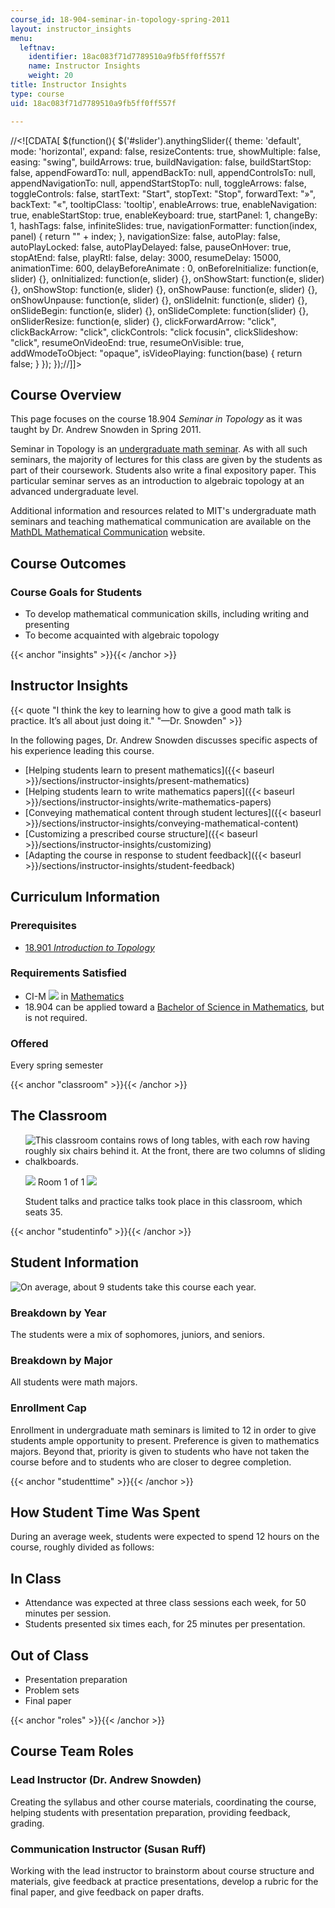 ```yaml
---
course_id: 18-904-seminar-in-topology-spring-2011
layout: instructor_insights
menu:
  leftnav:
    identifier: 18ac083f71d7789510a9fb5ff0ff557f
    name: Instructor Insights
    weight: 20
title: Instructor Insights
type: course
uid: 18ac083f71d7789510a9fb5ff0ff557f

---
```


//<!\[CDATA\[ $(function(){ $('#slider').anythingSlider({ theme: 'default', mode: 'horizontal', expand: false, resizeContents: true, showMultiple: false, easing: "swing", buildArrows: true, buildNavigation: false, buildStartStop: false, appendFowardTo: null, appendBackTo: null, appendControlsTo: null, appendNavigationTo: null, appendStartStopTo: null, toggleArrows: false, toggleControls: false, startText: "Start", stopText: "Stop", forwardText: "&raquo;", backText: "&laquo;", tooltipClass: 'tooltip', enableArrows: true, enableNavigation: true, enableStartStop: true, enableKeyboard: true, startPanel: 1, changeBy: 1, hashTags: false, infiniteSlides: true, navigationFormatter: function(index, panel) { return "" + index; }, navigationSize: false, autoPlay: false, autoPlayLocked: false, autoPlayDelayed: false, pauseOnHover: true, stopAtEnd: false, playRtl: false, delay: 3000, resumeDelay: 15000, animationTime: 600, delayBeforeAnimate : 0, onBeforeInitialize: function(e, slider) {}, onInitialized: function(e, slider) {}, onShowStart: function(e, slider) {}, onShowStop: function(e, slider) {}, onShowPause: function(e, slider) {}, onShowUnpause: function(e, slider) {}, onSlideInit: function(e, slider) {}, onSlideBegin: function(e, slider) {}, onSlideComplete: function(slider) {}, onSliderResize: function(e, slider) {}, clickForwardArrow: "click", clickBackArrow: "click", clickControls: "click focusin", clickSlideshow: "click", resumeOnVideoEnd: true, resumeOnVisible: true, addWmodeToObject: "opaque", isVideoPlaying: function(base) { return false; } }); });//\]\]>

Course Overview
---------------

This page focuses on the course 18.904 _Seminar in Topology_ as it was taught by Dr. Andrew Snowden in Spring 2011.

Seminar in Topology is an [undergraduate math seminar](http://mathcomm.org/courses/course-structure/). As with all such seminars, the majority of lectures for this class are given by the students as part of their coursework. Students also write a final expository paper. This particular seminar serves as an introduction to algebraic topology at an advanced undergraduate level.

Additional information and resources related to MIT's undergraduate math seminars and teaching mathematical communication are available on the [MathDL Mathematical Communication](http://mathcomm.org/) website.

Course Outcomes
---------------

### Course Goals for Students

*   To develop mathematical communication skills, including writing and presenting
*   To become acquainted with algebraic topology

{{< anchor "insights" >}}{{< /anchor >}}

Instructor Insights
-------------------

{{< quote "I think the key to learning how to give a good math talk is practice. It’s all about just doing it." "—Dr. Snowden" >}}

In the following pages, Dr. Andrew Snowden discusses specific aspects of his experience leading this course.

*   [Helping students learn to present mathematics]({{< baseurl >}}/sections/instructor-insights/present-mathematics)
*   [Helping students learn to write mathematics papers]({{< baseurl >}}/sections/instructor-insights/write-mathematics-papers)
*   [Conveying mathematical content through student lectures]({{< baseurl >}}/sections/instructor-insights/conveying-mathematical-content)
*   [Customizing a prescribed course structure]({{< baseurl >}}/sections/instructor-insights/customizing)
*   [Adapting the course in response to student feedback]({{< baseurl >}}/sections/instructor-insights/student-feedback)

Curriculum Information
----------------------

### Prerequisites

*   [18.901 _Introduction to Topology_](/courses/18-901-introduction-to-topology-fall-2004/)

### Requirements Satisfied

*   CI-M ![](/images/educator/icon-question-cim.png) in [Mathematics](http://web.mit.edu/commreq/cim/course18.html)
*   18.904 can be applied toward a [Bachelor of Science in Mathematics](http://catalog.mit.edu/degree-charts/mathematics-course-18/), but is not required.

### Offered

Every spring semester

{{< anchor "classroom" >}}{{< /anchor >}}

The Classroom
-------------

*   ![This classroom contains rows of long tables, with each row having roughly six chairs behind it. At the front, there are two columns of sliding chalkboards.](/coursemedia/18-904-seminar-in-topology-spring-2011/95dbbb4dfab5293ff6e607bfb1fcea1f_18-904_classroom-1.png)
    
    ![](/images/educator/classroom_prev_dim.png) Room 1 of 1 ![](/images/educator/classroom_next_dim.png)
    
      
    
    Student talks and practice talks took place in this classroom, which seats 35.
    

{{< anchor "studentinfo" >}}{{< /anchor >}}

Student Information
-------------------

![On average, about 9 students take this course each year.](/coursemedia/18-904-seminar-in-topology-spring-2011/93070fdd45f58fb88b5d699e92d9b8a6_18-904_stat-students.png)

### Breakdown by Year

The students were a mix of sophomores, juniors, and seniors.

### Breakdown by Major

All students were math majors.

### Enrollment Cap

Enrollment in undergraduate math seminars is limited to 12 in order to give students ample opportunity to present. Preference is given to mathematics majors. Beyond that, priority is given to students who have not taken the course before and to students who are closer to degree completion.

{{< anchor "studenttime" >}}{{< /anchor >}}

How Student Time Was Spent
--------------------------

During an average week, students were expected to spend 12 hours on the course, roughly divided as follows:

In Class
--------

*   Attendance was expected at three class sessions each week, for 50 minutes per session.
*   Students presented six times each, for 25 minutes per presentation.

Out of Class
------------

*   Presentation preparation
*   Problem sets
*   Final paper

{{< anchor "roles" >}}{{< /anchor >}}

Course Team Roles
-----------------

### Lead Instructor (Dr. Andrew Snowden)

Creating the syllabus and other course materials, coordinating the course, helping students with presentation preparation, providing feedback, grading.

### Communication Instructor (Susan Ruff)

Working with the lead instructor to brainstorm about course structure and materials, give feedback at practice presentations, develop a rubric for the final paper, and give feedback on paper drafts.